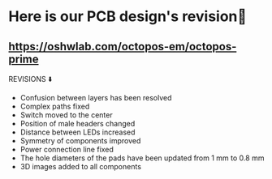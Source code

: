 # Here is our PCB design's revision🚀

https://oshwlab.com/octopos-em/octopos-prime
-----------
REVISIONS ⬇️
- Confusion between layers has been resolved
- Complex paths fixed
- Switch moved to the center
- Position of male headers changed
- Distance between LEDs increased
- Symmetry of components improved
- Power connection line fixed
- The hole diameters of the pads have been updated from 1 mm to 0.8 mm
- 3D images added to all components
